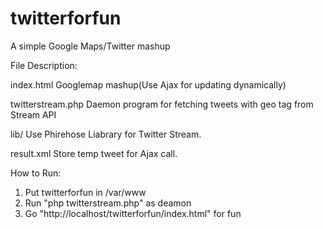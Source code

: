 twitterforfun
=============

A simple Google Maps/Twitter mashup

File Description:

index.html					Googlemap mashup(Use Ajax for updating dynamically)

twitterstream.php		Daemon program for fetching tweets with geo tag from Stream API

lib/								Use Phirehose Liabrary for Twitter Stream.

result.xml					Store temp tweet for Ajax call.

How to Run:

1. Put twitterforfun in /var/www
2. Run "php twitterstream.php" as deamon
3. Go "http://localhost/twitterforfun/index.html" for fun

